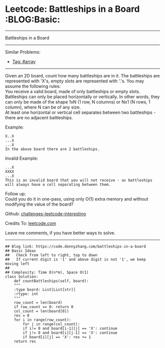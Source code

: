 
# Leetcode: Battleships in a Board     :BLOG:Basic:

---

Battleships in a Board  

---

Similar Problems:  

-   [Tag: #array](https://code.dennyzhang.com/tag/array)

---

Given an 2D board, count how many battleships are in it. The battleships are represented with 'X's, empty slots are represented with '.'s. You may assume the following rules:  
You receive a valid board, made of only battleships or empty slots.  
Battleships can only be placed horizontally or vertically. In other words, they can only be made of the shape 1xN (1 row, N columns) or Nx1 (N rows, 1 column), where N can be of any size.  
At least one horizontal or vertical cell separates between two battleships - there are no adjacent battleships.  

Example:  

    X..X
    ...X
    ...X
    In the above board there are 2 battleships.

Invalid Example:  

    ...X
    XXXX
    ...X
    This is an invalid board that you will not receive - as battleships will always have a cell separating between them.

Follow up:  
Could you do it in one-pass, using only O(1) extra memory and without modifying the value of the board?  

Github: [challenges-leetcode-interesting](https://github.com/DennyZhang/challenges-leetcode-interesting/tree/master/problems/battleships-in-a-board)  

Credits To: [leetcode.com](https://leetcode.com/problems/battleships-in-a-board/description/)  

Leave me comments, if you have better ways to solve.  

---

    ## Blog link: https://code.dennyzhang.com/battleships-in-a-board
    ## Basic Ideas
    ##   Check from left to right, top to down
    ##   If current digit is '1' and above digit is not '1', we keep moving left
    ## 
    ## Complexity: Time O(n*m), Space O(1)
    class Solution:
        def countBattleships(self, board):
    	"""
    	:type board: List[List[str]]
    	:rtype: int
    	"""
    	row_count = len(board)
    	if row_count == 0: return 0
    	col_count = len(board[0])
    	res = 0
    	for i in range(row_count):
    	    for j in range(col_count):
    		if i!= 0 and board[i-1][j] == 'X': continue
    		if j!= 0 and board[i][j-1] == 'X': continue
    		if board[i][j] == 'X': res += 1
    	return res

